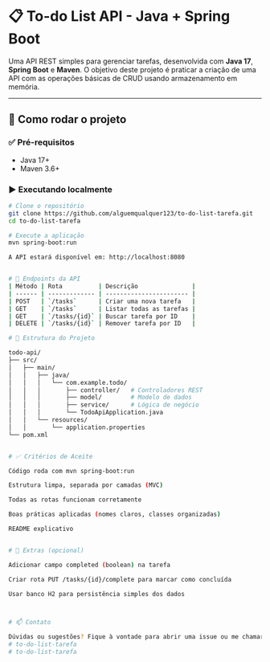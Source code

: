 # 📋 To-do List API - Java + Spring Boot

Uma API REST simples para gerenciar tarefas, desenvolvida com **Java 17**, **Spring Boot** e **Maven**. O objetivo deste projeto é praticar a criação de uma API com as operações básicas de CRUD usando armazenamento em memória.

---

## 🚀 Como rodar o projeto

### ✅ Pré-requisitos
- Java 17+
- Maven 3.6+

### ▶️ Executando localmente

```bash
# Clone o repositório
git clone https://github.com/alguemqualquer123/to-do-list-tarefa.git
cd to-do-list-tarefa

# Execute a aplicação
mvn spring-boot:run 

A API estará disponível em: http://localhost:8080


# 🔧 Endpoints da API
| Método | Rota          | Descrição               |
| ------ | ------------- | ----------------------- |
| POST   | `/tasks`      | Criar uma nova tarefa   |
| GET    | `/tasks`      | Listar todas as tarefas |
| GET    | `/tasks/{id}` | Buscar tarefa por ID    |
| DELETE | `/tasks/{id}` | Remover tarefa por ID   |

# 🧱 Estrutura do Projeto

todo-api/
├── src/
│   ├── main/
│   │   ├── java/
│   │   │   └── com.example.todo/
│   │   │       ├── controller/   # Controladores REST
│   │   │       ├── model/        # Modelo de dados
│   │   │       ├── service/      # Lógica de negócio
│   │   │       └── TodoApiApplication.java
│   │   └── resources/
│   │       └── application.properties
└── pom.xml


# ✅ Critérios de Aceite

Código roda com mvn spring-boot:run

Estrutura limpa, separada por camadas (MVC)

Todas as rotas funcionam corretamente

Boas práticas aplicadas (nomes claros, classes organizadas)

README explicativo


# 🌱 Extras (opcional)

Adicionar campo completed (boolean) na tarefa

Criar rota PUT /tasks/{id}/complete para marcar como concluída

Usar banco H2 para persistência simples dos dados



# 📫 Contato

Dúvidas ou sugestões? Fique à vontade para abrir uma issue ou me chamar no Discord!# to-do-list-tarefa
# to-do-list-tarefa
# to-do-list-tarefa
